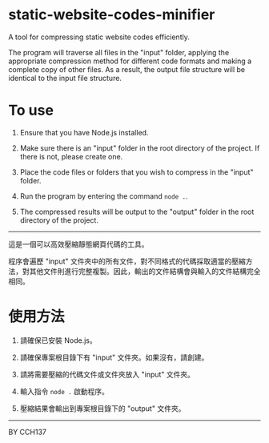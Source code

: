 # static-website-codes-minifier

A tool for compressing static website codes efficiently.

The program will traverse all files in the "input" folder, applying the appropriate compression method for different code formats and making a complete copy of other files. As a result, the output file structure will be identical to the input file structure.

# To use

1. Ensure that you have Node.js installed.

2. Make sure there is an "input" folder in the root directory of the project. If there is not, please create one.

3. Place the code files or folders that you wish to compress in the "input" folder.

4. Run the program by entering the command `node .`.

5. The compressed results will be output to the "output" folder in the root directory of the project.

---

這是一個可以高效壓縮靜態網頁代碼的工具。

程序會遍歷 "input" 文件夾中的所有文件，對不同格式的代碼採取適當的壓縮方法，對其他文件則進行完整複製。因此，輸出的文件結構會與輸入的文件結構完全相同。

# 使用方法

1. 請確保已安裝 Node.js。

2. 請確保專案根目錄下有 "input" 文件夾。如果沒有，請創建。

3. 請將需要壓縮的代碼文件或文件夾放入 "input" 文件夾。

4. 輸入指令 `node .` 啟動程序。

5. 壓縮結果會輸出到專案根目錄下的 "output" 文件夾。

---

BY CCH137